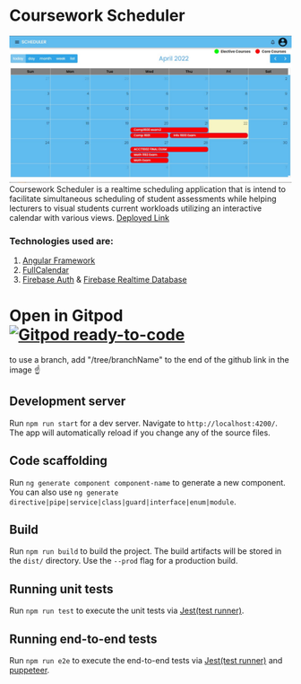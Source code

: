 # Coursework Scheduler
![Scheduler Image](./src/assets/images/app.jpeg)
Coursework Scheduler is a realtime scheduling application that is intend to facilitate simultaneous scheduling of student assessments while helping lecturers to visual students current workloads utilizing an interactive calendar with various views. [Deployed Link](https://scheduler-authentication.web.app/)

### Technologies used are:
1. [Angular Framework](https://angular.io/)
2. [FullCalendar](https://fullcalendar.io/docs)
3. [Firebase Auth](https://firebase.google.com/docs/auth/web/start) & [Firebase Realtime Database](https://firebase.google.com/docs/database/web/start)


# Open in Gitpod [![Gitpod ready-to-code](https://img.shields.io/badge/Gitpod-ready--to--code-blue?logo=gitpod)](https://gitpod.io/#https://github.com/KhalHam1/INFO-3604-Project/tree/testingBranch)
to use a branch, add "/tree/branchName" to the end of the github link in the image ☝️

## Development server

Run `npm run start` for a dev server. Navigate to `http://localhost:4200/`. The app will automatically reload if you change any of the source files.

## Code scaffolding

Run `ng generate component component-name` to generate a new component. You can also use `ng generate directive|pipe|service|class|guard|interface|enum|module`.

## Build

Run `npm run build` to build the project. The build artifacts will be stored in the `dist/` directory. Use the `--prod` flag for a production build.

## Running unit tests

Run `npm run test` to execute the unit tests via [Jest(test runner)](https://jestjs.io/).

## Running end-to-end tests

Run `npm run e2e` to execute the end-to-end tests via [Jest(test runner)](https://jestjs.io/) and [puppeteer](https://pptr.dev/).



